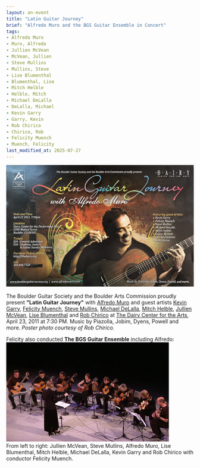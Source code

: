 ```yaml
---
layout: an-event
title: "Latin Guitar Journey"
brief: "Alfredo Muro and the BGS Guitar Ensemble in Concert"
tags:
- Alfredo Muro
- Muro, Alfredo
- Jullien McVean
- McVean, Jullien
- Steve Mullins
- Mullins, Steve
- Lise Blumenthal
- Blumenthal, Lise
- Mitch Helble
- Helble, Mitch
- Michael DeLalla
- DeLalla, Michael
- Kevin Garry
- Garry, Kevin
- Rob Chirico
- Chirico, Rob
- Felicity Muench
- Muench, Felicity
last_modified_at: 2025-07-27
---
```

![Poster for Latin Guitar Journey concert with Alfredo Muro](/pics/20110423-AlfredoBGSConcert.jpg)

The Boulder Guitar Society and the Boulder Arts Commission proudly present __"Latin Guitar Journey"__ with [Alfredo Muro](https://alfredomuro.com/) and guest artists [Kevin Garry](https://kevingarry.com/), [Felicity Muench](https://www.felicityguitar.com/), [Steve Mullins](https://stevemullinsmusic.com/), [Michael DeLalla](https://www.fallingmountain.com/), [Mitch Helble](https://www.facebook.com/mitch.helble/), [Jullien McVean](https://www.mcveanmusic.com/), [Lise Blumenthal](https://www.facebook.com/people/Lise-Blumenthal-Classical-Guitar/100064983481976/) and [Rob Chirico](https://www.youtube.com/@MusicfromRob) at <ins>The Dairy Center for the Arts</ins>, April 23, 2011 at 7:30 PM.  Music by Piazolla, Jobim, Dyens, Powell and more.  _Poster photo courtesy of Rob Chirico._  

Felicity also conducted __The BGS Guitar Ensemble__ including Alfredo:  
![Felicty Muench conducting The Boulder Guitar Ensemble with Alfredo Muro](/pics/20110423-BGSEnsemble.png)  
From left to right: Jullien McVean, Steve Mullins, Alfredo Muro, Lise Blumenthal, Mitch Helble, Michael DeLalla, Kevin Garry and Rob Chirico with conductor Felicity Muench.
 

